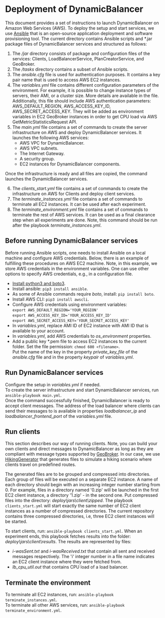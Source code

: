 # Deployment of DynamicBalancer

This document provides a set of instructions to launch DynamicBalancer on Amazon Web Services (AWS). To deploy the setup and start services, we use [Ansible](https://www.ansible.com/) that is an open-source application deployment and software provisioning tool. 
The current directory contains Ansible scripts and *.jar package files of DynamicBalancer services and structured as follows: 
1. The */jar* directory consists of package and configuration files of the services: Clients, LoadBalancerService, PlanCreatorService, and GeoBroker.
2. The */tasks* directory contains a subset of Ansible scripts.
3. The *ansible.cfg* file is used for authentication purposes. It contains a key pair name that is used to access AWS EC2 instances. 
4. The *variables.yml* file contains different configuration parameters of the environment. 
For example, it is possible to change instance types of servers, their AMI, or a cluster size. More details are available in the file.
Additionally, this file should include AWS authentication parameters: AWS_DEFAULT_REGION, AWS_ACCESS_KEY_ID, AWS_SECRET_ACCESS_KEY. 
They will be added as environment variables in EC2 GeoBroker instances in order to get CPU load via AWS GetMetricStatisticsRequest API.
5. The *main.yml* file contains a set of commands to create the server infrastructure on AWS and deploy DynamicBalancer services.
It launches the following AWS services:
    - AWS VPC for DynamicBalancer.
    - AWS VPC subnets.
    - The Internet Gateway.
    - A security group.
    - EC2 instances for DynamicBalancer components.
    
Once the infrastructure is ready and all files are copied, the command launches the DynamicBalancer services. 

6. The *clients_start.yml* file contains a set of commands to create the infrastructure on AWS for Clients and deploy client services.
7. The *terminate_instances.yml* file contains a set of commands to terminate all EC2 instances. 
It can be used after each experiment.
8. The *terminate_environment.yml* file contains a set of commands to terminate the rest of AWS services. 
It can be used as a final clearance step when all experiments are done. Note, this command should be run after the playbook *terminate_instances.yml*.

## Before running DynamicBalancer services
Before running Ansible scripts, one needs to install Ansible on a local machine and configure AWS credentials. 
Below, there is an example of fulfilling these procedures on AWS EC2 machine. Note, in this example, we store AWS credentials in the environment variables. One can use other options to specify AWS credentials, e.g., in a configuration file.
- [Install python3 and boto3](https://aws.amazon.com/premiumsupport/knowledge-center/ec2-linux-python3-boto3).
- Install ansible: `pip3 install ansible`.
- As some of Ansible commands require *boto*, install: `pip install boto`. 
- Install AWS CLI: `pip3 install awscli`.
- Configure AWS credentials using environment variables:\
  `export AWS_DEFAULT_REGION='YOUR_REGION'`\
  `export AWS_ACCESS_KEY_ID='YOUR_ACCESS_KEY_ID'`\
  `export AWS_SECRET_ACCESS_KEY='YOUR_SECRET_ACCESS_KEY'` 
- In *variables.yml*, replace AMI ID of EC2 instance with AMI ID that is available to your account.
- In *variables.yml*, add AWS credentials to *os_environment* properties.  
- Add a public key *.pem file to access EC2 instances to the current folder. Set the file permission: `chmod 600 <filename>`.\
Put the name of the key in the property *private_key_file* of the *ansible.cfg* file 
and in the property *keypair* of *variables.yml*.

## Run DynamicBalancer services
Configure the setup in *variables.yml* if needed.\
To create the server infrastructure and start DynamicBalancer services, run `ansible-playbook main.yml`. \
Once the command successfully finished, DynamicBalancer is ready to accept client messages. 
The address of the load balancer where clients can send their messages to is available in properties *loadbalancer_ip* and *loadbalancer_frontend_port* of the *variables.yml* file.

## Run clients
This section describes our way of running clients. 
Note, you can build your own clients and direct messages to DynamicBalancer as long as they are compliant with message types supported by [GeoBroker](https://github.com/MoeweX/geobroker).
In our case, we use [HikingGenerator](https://github.com/MoeweX/IoTDSG/blob/master/IoTDSG/src/main/kotlin/de/hasenburg/iotdsg/HikingGenerator.kt) that generates files to simulate a hiking scenario where clients travel on predefined routes.

The generated files are to be grouped and compressed into directories. Each group of files will be executed on a separate EC2 instance.
A name of each directory should begin with an increasing integer number starting from 0. For example, files in a directory named '0.zip' will be launched in the first EC2 client instance, a directory '1.zip' - in the second one.
Put compressed files into the directory: *deploy\jars\client\zipped*. 
The playbook `clients_start.yml` will start exactly the same number of EC2 client instances as a number of compressed directories. 
The current repository contains three compressed directories, i.e, three EC2 client instances will be started. 

To start clients, run: `ansible-playbook clients_start.yml`. When an experiment ends, this playbook fetches results into the folder: *deploy\jars\client\results*.
The results are represented by files: 
- *i-wasSent.txt* and *i-wasReceived.txt* that contain all sent and received messages respectively. The 'i' integer number in a file name indicates an EC2 client instance where they were fetched from. 
- *lb_cpu_util.out* that contains CPU load of a load balancer.
 
## Terminate the environment
To terminate all EC2 instances, run: `ansible-playbook terminate_instances.yml`.\
To terminate all other AWS services, run: `ansible-playbook terminate_environment.yml`.





 
